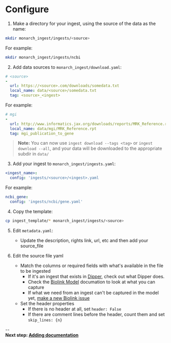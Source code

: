 # Configure

1. Make a directory for your ingest, using the source of the data as the name:
```bash
mkdir monarch_ingest/ingests/<source> 
```
For example:
```bash
mkdir monarch_ingest/ingests/ncbi
```

2. Add data sources to `monarch_ingest/download.yaml`:
```yaml
# <source>
-
  url: https://<source>.com/downloads/somedata.txt 
  local_name: data/<source>/somedata.txt
  tag: <source>_<ingest>                             
```
For example:
```yaml
# mgi
-
  url: http://www.informatics.jax.org/downloads/reports/MRK_Reference.rpt
  local_name: data/mgi/MRK_Reference.rpt
  tag: mgi_publication_to_gene   
```  
> **Note:** You can now use `ingest download --tags <tag>` or `ingest download --all`, and your data will be downloaded to the appropriate subdir in `data/`  

3. Add your ingest to `monarch_ingest/ingests.yaml`:
```yaml
<ingest_name>:
  config: 'ingests/<source>/<ingest>.yaml
```
For example:
```yaml
ncbi_gene:
  config: 'ingests/ncbi/gene.yaml'
```

4. Copy the template:
```bash
cp ingest_template/* monarch_ingest/ingests/<source>
```

5. Edit `metadata.yaml`:  
    * Update the description, rights link, url, etc and then add your source_file

6. Edit the source file yaml

    * Match the columns or required fields with what's available in the file to be ingested
        * If it's an ingest that exists in [Dipper](https://dipper.readthedocs.io/en/latest/sources.html), check out what Dipper does.
        * Check the [Biolink Model](https://biolink.github.io/biolink-model/) documation to look at what you can capture
        * If what we need from an ingest can't be captured in the model yet, [make a new Biolink issue](https://github.com/biolink/biolink-model/issues)
    * Set the header properties
        * If there is no header at all, set `header: False`
        * If there are comment lines before the header, count them and set `skip_lines: {n}`

--      
**Next step:  [Adding documentation](Document.md)**
